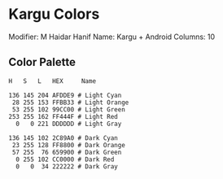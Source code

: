 Kargu Colors
============

Modifier: M Haidar Hanif
Name: Kargu + Android
Columns: 10

Color Palette
-------------

```
H   S   L   HEX     Name 

136 145 204 AFDDE9 # Light Cyan
 28 255 153 FFBB33 # Light Orange
 53 255 102 99CC00 # Light Green
253 255 162 FF444F # Light Red
  0   0 221 DDDDDD # Light Gray

136 145 102 2C89A0 # Dark Cyan
 23 255 128 FF8800 # Dark Orange
 57 255  76 659900 # Dark Green
  0 255 102 CC0000 # Dark Red
  0   0  34 222222 # Dark Gray
```
